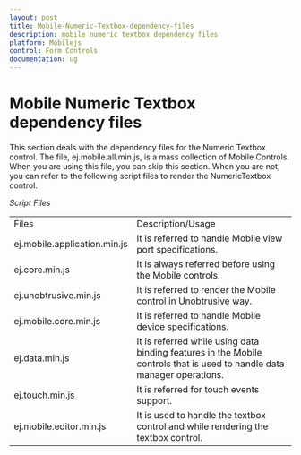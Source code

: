 ```yaml
---
layout: post
title: Mobile-Numeric-Textbox-dependency-files
description: mobile numeric textbox dependency files
platform: Mobilejs
control: Form Controls
documentation: ug
---
```


# Mobile Numeric Textbox dependency files

This section deals with the dependency files for the Numeric Textbox control. The file, ej.mobile.all.min.js, is a mass collection of Mobile Controls. When you are using this file, you can skip this section. When you are not, you can refer to the following script files to render the NumericTextbox control.

_Script Files_

<table>
<tr>
<td>
Files</td><td>
Description/Usage</td></tr>
<tr>
<td>
ej.mobile.application.min.js</td><td>
It is referred to handle Mobile view port specifications.</td></tr>
<tr>
<td>
ej.core.min.js</td><td>
It is always referred before using the Mobile controls.</td></tr>
<tr>
<td>
ej.unobtrusive.min.js</td><td>
It is referred to render the Mobile control in Unobtrusive way.</td></tr>
<tr>
<td>
ej.mobile.core.min.js</td><td>
It is referred to handle Mobile device specifications.</td></tr>
<tr>
<td>
ej.data.min.js</td><td>
It is referred while using data binding features in the Mobile controls that is used to handle data manager operations.</td></tr>
<tr>
<td>
ej.touch.min.js</td><td>
It is referred for touch events support.</td></tr>
<tr>
<td>
ej.mobile.editor.min.js</td><td>
It is used to handle the textbox control and while rendering the textbox control.</td></tr>
</table>


